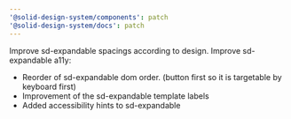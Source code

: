 ```yaml
---
'@solid-design-system/components': patch
'@solid-design-system/docs': patch
---
```


Improve sd-expandable spacings according to design.
Improve sd-expandable a11y:

- Reorder of sd-expandable dom order. (button first so it is targetable by keyboard first)
- Improvement of the sd-expandable template labels
- Added accessibility hints to sd-expandable
